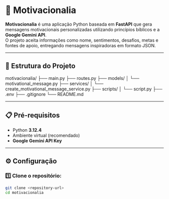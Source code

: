 # 📖 Motivacionalia

**Motivacionalia** é uma aplicação Python baseada em **FastAPI** que gera mensagens motivacionais personalizadas utilizando princípios bíblicos e a **Google Gemini API**.  
O projeto aceita informações como nome, sentimentos, desafios, metas e fontes de apoio, entregando mensagens inspiradoras em formato JSON.

---

## 📂 Estrutura do Projeto

motivacionalia/
├── main.py
├── routes.py
├── models/
│   └── motivational_message.py
├── services/
│   └── create_motivational_message_service.py
├── scripts/
│   └── script.py
├── .env
├── .gitignore
└── README.md

---

## 📋 Pré-requisitos

- Python **3.12.4**
- Ambiente virtual (recomendado)
- **Google Gemini API Key**

---

## ⚙️ Configuração

### 1️⃣ Clone o repositório:

```bash
git clone <repository-url>
cd motivacionalia
